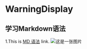# WarningDisplay
## 学习Markdown语法
1.This is [MD 语法](http://wowubuntu.com/markdown/basic.html "MD语法") link.
![这是一张图片](/Users/fxs/Downloads/1.jpg "fuck you ")
